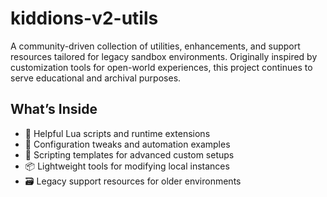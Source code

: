 # kiddions-v2-utils

A community-driven collection of utilities, enhancements, and support resources tailored for legacy sandbox environments. Originally inspired by customization tools for open-world experiences, this project continues to serve educational and archival purposes.

## What’s Inside

- 🧩 Helpful Lua scripts and runtime extensions  
- 🔧 Configuration tweaks and automation examples  
- 📜 Scripting templates for advanced custom setups  
- 📦 Lightweight tools for modifying local instances  
- 🗃️ Legacy support resources for older environments  

